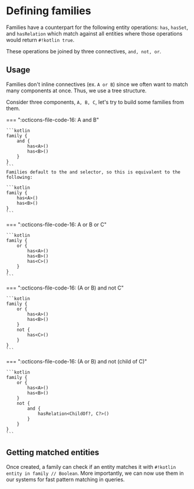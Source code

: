 # Defining families

Families have a counterpart for the following entity operations: `has`, `hasSet`, and `hasRelation` which match against all entities where those operations would return `#!kotlin true`.

These operations be joined by three connectives, `and, not, or`.

## Usage


Families don't inline connectives (ex. `A or B`) since we often want to match many components at once. Thus, we use a tree structure.

Consider three components, `A, B, C`, let's try to build some families from them.

=== ":octicons-file-code-16: A and B"

    ```kotlin
    family {
        and {
            has<A>()
            has<B>()
        }
    }
    ```
    Families default to the and selector, so this is equivalent to the following:
    
    ```kotlin
    family {
        has<A>()
        has<B>()
    }
    ```

=== ":octicons-file-code-16: A or B or C"

    ```kotlin
    family {
        or {
            has<A>()
            has<B>()
            has<C>()
        }
    }
    ```

=== ":octicons-file-code-16: (A or B) and not C"

    ```kotlin
    family {
        or {
            has<A>()
            has<B>()
        }
        not {
            has<C>()
        }
    }
    ```

=== ":octicons-file-code-16: (A or B) and not (child of C)"

    ```kotlin
    family {
        or {
            has<A>()
            has<B>()
        }
        not {
            and {
                hasRelation<ChildOf?, C?>()
            }
        }
    }
    ```

## Getting matched entities

Once created, a family can check if an entity matches it with `#!kotlin entity in family // Boolean`. More importantly, we can now use them in our systems for fast pattern matching in queries.
